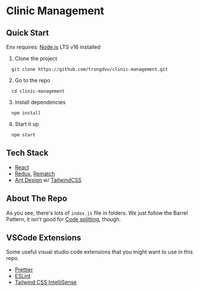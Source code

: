 # Clinic Management

## Quick Start

Env requires: [Node.js](https://nodejs.org/en/) LTS v16 installed

1. Clone the project

```
  git clone https://github.com/trungdvu/clinic-management.git
```

2. Go to the repo

```
  cd clinic-management
```

3. Install dependencies

```
  npm install
```

4. Start it up

```
  npm start
```

## Tech Stack

- [React](https://reactjs.org)
- [Redux](https://redux.js.org), [Rematch](https://rematchjs.org)
- [Ant Design](https://ant.design) w/ [TailwindCSS](https://tailwindcss.com)

## About The Repo

As you see, there's lots of `index.js` file in folders. We just follow the Barrel Pattern, it isn't good for [Code splitting](https://reactjs.org/docs/code-splitting.html), though.

## VSCode Extensions

Some useful visual studio code extensions that you might want to use in this repo.

- [Prettier](https://marketplace.visualstudio.com/items?itemName=esbenp.prettier-vscode)
- [ESLint](https://marketplace.visualstudio.com/items?itemName=dbaeumer.vscode-eslint)
- [ Tailwind CSS IntelliSense](https://marketplace.visualstudio.com/items?itemName=bradlc.vscode-tailwindcss)
